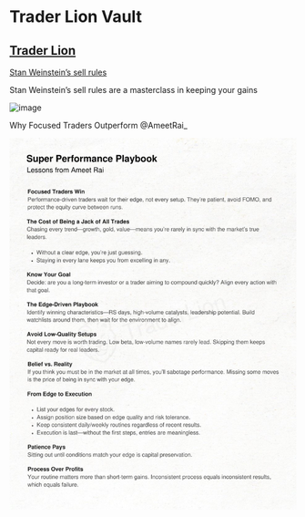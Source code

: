 
# **Trader Lion Vault**

## [Trader Lion](https://x.com/TraderLion_)
[Stan Weinstein’s sell rules](https://x.com/TraderLion_/status/1954586676409561268)

Stan Weinstein’s sell rules are a masterclass in keeping your gains

<img width="1545" height="2000" alt="image" src="https://github.com/user-attachments/assets/ee9e18bd-697f-4200-81b9-6cd877294e3f" />

Why Focused Traders Outperform
@AmeetRai_

![img_2.png](img.png)